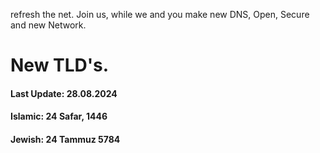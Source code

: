 refresh the net.
Join us, while we and you make new DNS, Open, Secure and new Network. 

# New TLD's.

 #### Last Update: 28.08.2024
 #### Islamic: 24 Safar, 1446
 #### Jewish: 24 Tammuz 5784
